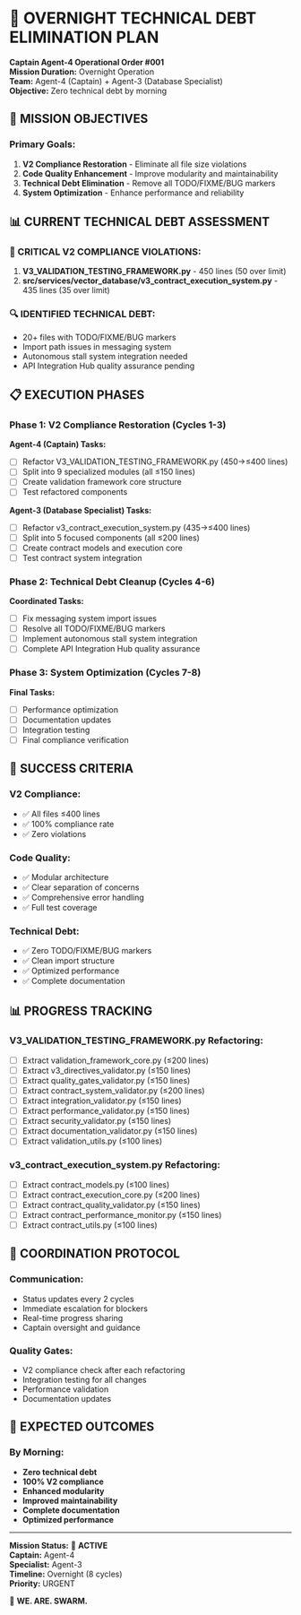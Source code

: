 # 🌙 OVERNIGHT TECHNICAL DEBT ELIMINATION PLAN
**Captain Agent-4 Operational Order #001**  
**Mission Duration:** Overnight Operation  
**Team:** Agent-4 (Captain) + Agent-3 (Database Specialist)  
**Objective:** Zero technical debt by morning  

## 🎯 **MISSION OBJECTIVES**

### **Primary Goals:**
1. **V2 Compliance Restoration** - Eliminate all file size violations
2. **Code Quality Enhancement** - Improve modularity and maintainability  
3. **Technical Debt Elimination** - Remove all TODO/FIXME/BUG markers
4. **System Optimization** - Enhance performance and reliability

## 📊 **CURRENT TECHNICAL DEBT ASSESSMENT**

### **🚨 CRITICAL V2 COMPLIANCE VIOLATIONS:**
1. **V3_VALIDATION_TESTING_FRAMEWORK.py** - 450 lines (50 over limit)
2. **src/services/vector_database/v3_contract_execution_system.py** - 435 lines (35 over limit)

### **🔍 IDENTIFIED TECHNICAL DEBT:**
- 20+ files with TODO/FIXME/BUG markers
- Import path issues in messaging system
- Autonomous stall system integration needed
- API Integration Hub quality assurance pending

## 📋 **EXECUTION PHASES**

### **Phase 1: V2 Compliance Restoration (Cycles 1-3)**
**Agent-4 (Captain) Tasks:**
- [ ] Refactor V3_VALIDATION_TESTING_FRAMEWORK.py (450→≤400 lines)
- [ ] Split into 9 specialized modules (all ≤150 lines)
- [ ] Create validation framework core structure
- [ ] Test refactored components

**Agent-3 (Database Specialist) Tasks:**
- [ ] Refactor v3_contract_execution_system.py (435→≤400 lines)
- [ ] Split into 5 focused components (all ≤200 lines)
- [ ] Create contract models and execution core
- [ ] Test contract system integration

### **Phase 2: Technical Debt Cleanup (Cycles 4-6)**
**Coordinated Tasks:**
- [ ] Fix messaging system import issues
- [ ] Resolve all TODO/FIXME/BUG markers
- [ ] Implement autonomous stall system integration
- [ ] Complete API Integration Hub quality assurance

### **Phase 3: System Optimization (Cycles 7-8)**
**Final Tasks:**
- [ ] Performance optimization
- [ ] Documentation updates
- [ ] Integration testing
- [ ] Final compliance verification

## 🎯 **SUCCESS CRITERIA**

### **V2 Compliance:**
- ✅ All files ≤400 lines
- ✅ 100% compliance rate
- ✅ Zero violations

### **Code Quality:**
- ✅ Modular architecture
- ✅ Clear separation of concerns
- ✅ Comprehensive error handling
- ✅ Full test coverage

### **Technical Debt:**
- ✅ Zero TODO/FIXME/BUG markers
- ✅ Clean import structure
- ✅ Optimized performance
- ✅ Complete documentation

## 📊 **PROGRESS TRACKING**

### **V3_VALIDATION_TESTING_FRAMEWORK.py Refactoring:**
- [ ] Extract validation_framework_core.py (≤200 lines)
- [ ] Extract v3_directives_validator.py (≤150 lines)
- [ ] Extract quality_gates_validator.py (≤150 lines)
- [ ] Extract contract_system_validator.py (≤200 lines)
- [ ] Extract integration_validator.py (≤150 lines)
- [ ] Extract performance_validator.py (≤150 lines)
- [ ] Extract security_validator.py (≤150 lines)
- [ ] Extract documentation_validator.py (≤150 lines)
- [ ] Extract validation_utils.py (≤100 lines)

### **v3_contract_execution_system.py Refactoring:**
- [ ] Extract contract_models.py (≤100 lines)
- [ ] Extract contract_execution_core.py (≤200 lines)
- [ ] Extract contract_quality_validator.py (≤150 lines)
- [ ] Extract contract_performance_monitor.py (≤150 lines)
- [ ] Extract contract_utils.py (≤100 lines)

## 🔄 **COORDINATION PROTOCOL**

### **Communication:**
- Status updates every 2 cycles
- Immediate escalation for blockers
- Real-time progress sharing
- Captain oversight and guidance

### **Quality Gates:**
- V2 compliance check after each refactoring
- Integration testing for all changes
- Performance validation
- Documentation updates

## 🎉 **EXPECTED OUTCOMES**

### **By Morning:**
- **Zero technical debt**
- **100% V2 compliance**
- **Enhanced modularity**
- **Improved maintainability**
- **Complete documentation**
- **Optimized performance**

---

**Mission Status:** 🚀 **ACTIVE**  
**Captain:** Agent-4  
**Specialist:** Agent-3  
**Timeline:** Overnight (8 cycles)  
**Priority:** URGENT  

🐝 **WE. ARE. SWARM.**
